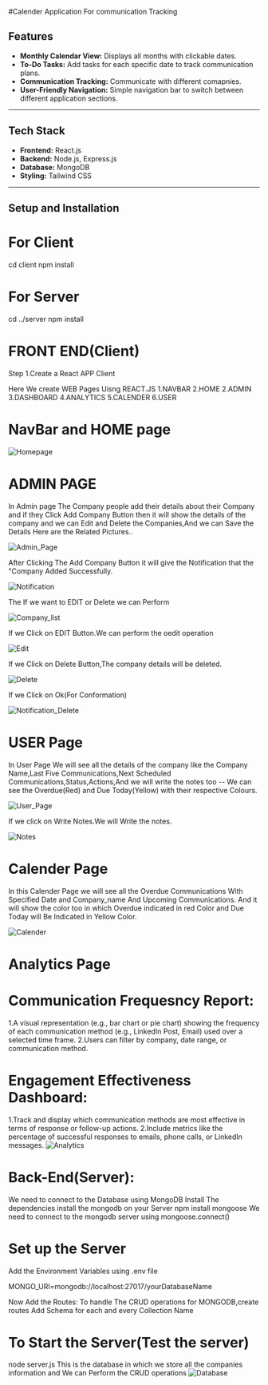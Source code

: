 #Calender Application For communication Tracking
## Features

- **Monthly Calendar View:** Displays all months with clickable dates.  
- **To-Do Tasks:** Add tasks for each specific date to track communication plans.  
- **Communication Tracking:** Communicate with different comapnies.  
- **User-Friendly Navigation:** Simple navigation bar to switch between different application sections.  

---
## Tech Stack

- **Frontend:** React.js  
- **Backend:** Node.js, Express.js  
- **Database:** MongoDB  
- **Styling:** Tailwind CSS 

---
## Setup and Installation
# For Client
cd client
npm install

# For Server
cd ../server
npm install


# FRONT END(Client)
Step 1.Create a React APP Client
 
Here We create  WEB Pages  Uisng REACT.JS
1.NAVBAR
2.HOME
2.ADMIN
3.DASHBOARD
4.ANALYTICS
5.CALENDER
6.USER
# NavBar and HOME page

![Homepage](image.png)

# ADMIN PAGE

In Admin page The Company people add their details about their Company and if they Click Add Company Button then it will show the details of the company and we can Edit and Delete the Companies,And we can Save the Details
Here are the Related Pictures..

![Admin_Page](image-2.png)

After Clicking The Add Company Button it will give the Notification that the "Company Added Successfully.

![Notification](image-3.png)

The If we want to EDIT or Delete we can Perform

![Company_list](image-4.png)

If we Click on EDIT Button.We can perform the oedit operation

![Edit](image-5.png)

If we Click on Delete Button,The company details will be deleted.

![Delete](image-6.png)

If we Click on Ok(For Conformation)

![Notification_Delete](image-7.png)

# USER Page
In User Page We will see all the details of the company like the Company Name,Last Five Communications,Next Scheduled Communications,Status,Actions,And we will write the notes too
-- We can see the Overdue(Red) and Due Today(Yellow) with their respective Colours.

![User_Page](image-8.png)

If we click on Write Notes.We will Write the notes.

![Notes](image-9.png)

# Calender Page

In this Calender Page  we will see all the  Overdue Communications With Specified Date and Company_name And Upcoming Communications.
And it will show the color too in which Overdue indicated in red Color and Due Today will Be Indicated in Yellow Color.

![Calender](image-10.png)

# Analytics Page
# Communication Frequesncy Report:

1.A visual representation (e.g., bar chart or pie chart) showing the frequency of each communication method (e.g., LinkedIn Post, Email) used over a selected time frame.
2.Users can filter by company, date range, or communication method.

# Engagement Effectiveness Dashboard:

1.Track and display which communication methods are most effective in terms of response or follow-up actions.
2.Include metrics like the percentage of successful responses to emails, phone calls, or LinkedIn messages.
![Analytics](image-11.png)

# Back-End(Server):

We need to connect to the Database using MongoDB
Install The dependencies
install the mongodb on your Server
npm install mongoose
We need to connect to the mongodb server using mongoose.connect()
# Set up the Server
Add the Environment Variables using .env file

MONGO_URI=mongodb://localhost:27017/yourDatabaseName

Now Add the Routes:
To handle The CRUD operations for MONGODB,create routes
Add Schema for each and every Collection Name

# To Start the Server(Test the server)
node server.js
This is the database in which we store all the companies information and We can Perform the CRUD operations
![Database](https://github.com/user-attachments/assets/fab97397-ac71-4e52-acc4-d36ebf9bf982)



